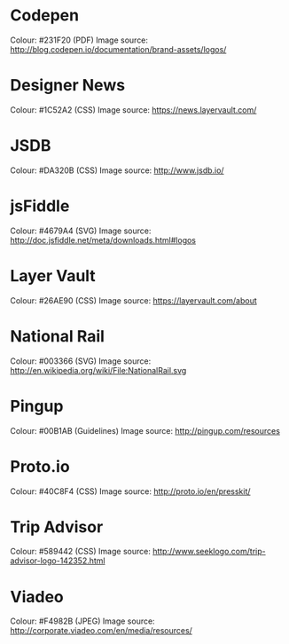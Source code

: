# Codepen
Colour: #231F20 (PDF)
Image source: http://blog.codepen.io/documentation/brand-assets/logos/

# Designer News
Colour: #1C52A2 (CSS)
Image source: https://news.layervault.com/

# JSDB
Colour: #DA320B (CSS)
Image source: http://www.jsdb.io/

# jsFiddle
Colour: #4679A4 (SVG)
Image source: http://doc.jsfiddle.net/meta/downloads.html#logos

# Layer Vault
Colour: #26AE90 (CSS)
Image source: https://layervault.com/about

# National Rail
Colour: #003366 (SVG)
Image source: http://en.wikipedia.org/wiki/File:NationalRail.svg

# Pingup
Colour: #00B1AB (Guidelines)
Image source: http://pingup.com/resources

# Proto.io
Colour: #40C8F4 (CSS)
Image source: http://proto.io/en/presskit/

# Trip Advisor
Colour: #589442 (CSS)
Image source: http://www.seeklogo.com/trip-advisor-logo-142352.html

# Viadeo
Colour: #F4982B (JPEG)
Image source: http://corporate.viadeo.com/en/media/resources/